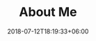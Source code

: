 ---
title: "About Me"
date: 2018-07-12T18:19:33+06:00
heading : "I'M CARSON TOLLESHAUG, A SOFTWARE DEVELOPER FOCUSED ON CODE QUALITY AND SCALABLE ARCHITECTURE."
description : "I'm focused on Full-Stack Web Development. I practice Extreme Programming (XP). I love clean code and stable automation."
expertise_title: "Expertise"
expertise_sectors: [
    "C# / ASP.NET", 
    "Object-Oriented Programming",
    "Test Driven Development",
    "Azure", 
    "Kubernetes", 
    "System Architecture", 
    "CI / CD & Automation", 
    "Authentication & Security", 
    "Agile Process", 
    "Design & UX"]
---